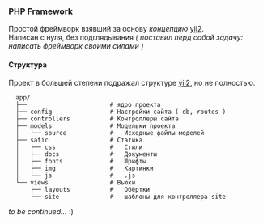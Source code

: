 ### PHP Framework
Простой фреймворк взявший за основу *концепцию* [yii2](https://github.com/yiisoft/yii2-app-advanced).  
Написан с нуля, без подглядывания *( поставил перд собой задачу: написать фреймворк своими силами )*


#### Структура  
Проект в большей степени подражал структуре [yii2](https://github.com/yiisoft/yii2-app-advanced), но не полностью.
```
  app/
  ├── _                     # ядро проекта
  ├── config                # Настройки сайта ( db, routes )
  ├── controllers           # Контроллеры сайта
  ├── models                # Модельки проекта
  │   └── source            #   Исходные файлы моделей
  ├── satic                 # Статика
  │   ├── css               #   Стили
  │   ├── docs              #   Документы
  │   ├── fonts             #   Шрифты
  │   ├── img               #   Картинки
  │   └── js                #   .js
  └── views                 # Вьюхи
      ├── layouts           #   Обёртки
      └── site              #   шаблоны для контроллера site
```


*to be continued...* :)

